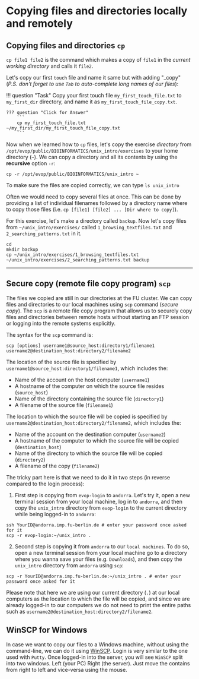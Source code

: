 # Copying files and directories locally and remotely

## Copying files and directories `cp`

`cp file1 file2` is the command which makes a copy of `file1` in the
*current working directory* and calls it `file2`.

Let's copy our first `touch` file and name it same but with adding
"\_copy" (_P.S. don't forget to use `Tab` to auto-complete long names of our files_):

!!! question "Task"
    Copy your first touch file `my_first_touch_file.txt` to `my_first_dir`
    directory, and name it as `my_first_touch_file_copy.txt`.

    ??? question "Click for Answer"
        ```
        cp my_first_touch_file.txt ~/my_first_dir/my_first_touch_file_copy.txt
        ```


Now when we learned how to `cp` files, let's copy the exercise
*directory* from `/opt/evop/public/BIOINFORMATICS/unix_intro/exercises`
to your home directory (`~`). We can copy a directory and all its
contents by using the **recursive** option `-r`:

```
cp -r /opt/evop/public/BIOINFORMATICS/unix_intro ~
```

To make sure the files are copied correctly, we can type `ls unix_intro`

Often we would need to copy several files at once. This can be done by
providing a list of individual filenames followed by a directory name
where to copy those files (i.e.
`cp [file1] [file2] ... [Dir where to copy]`).

For this exercise, let's make a directory called `backup`. Now let's
copy files from `~/unix_intro/exercises/` called
`1_browsing_textfiles.txt` and `2_searching_patterns.txt` in it.

```
cd
mkdir backup
cp ~/unix_intro/exercises/1_browsing_textfiles.txt ~/unix_intro/exercises/2_searching_patterns.txt backup
```

---------------------------------------------------------------------------------------

## Secure copy (remote file copy program) `scp`

The files we copied are still in our directories at the FU cluster. We
can copy files and directories to our local machines using `scp` command
(*secure copy*). The `scp` is a remote file copy program that allows us
to securely copy files and directories between remote hosts without
starting an FTP session or logging into the remote systems explicitly.

The syntax for the `scp` command is:

```
scp [options] username1@source_host:directory1/filename1 username2@destination_host:directory2/filename2
```

The location of the source file is specified by
`username1@source_host:directory1/filename1`, which includes the:

-   Name of the account on the host computer (`username1`)
-   A hostname of the computer on which the source file resides
    (`source_host`)
-   Name of the directory containing the source file (`directory1`)
-   A filename of the source file (`filename1`)

The location to which the source file will be copied is specified by
`username2@destination_host:directory2/filename2`, which includes the:

-   Name of the account on the destination computer (`username2`)
-   A hostname of the computer to which the source file will be copied
    (`destination_host`)
-   Name of the directory to which the source file will be copied
    (`directory2`)
-   A filename of the copy (`filename2`)

The tricky part here is that we need to do it in two steps (in reverse
compared to the login process):

1.  First step is copying from `evop-login` to `andorra`. Let's try it,
    open a new terminal session from your local machine, log in to
    `andorra`, and then copy the `unix_intro` directory from
    `evop-login` to the current directory while being logged-in to
    `andorra`:

```
ssh YourID@andorra.imp.fu-berlin.de # enter your password once asked for it
scp -r evop-login:~/unix_intro .
```

2.  Second step is copying it from `andorra` to our `local machines`. To
    do so, open a new terminal session from your local machine go to a
    directory where you wanna save your files (e.g. `Downloads`), and
    then copy the `unix_intro` directory from `andorra` using `scp`:

```
scp -r YourID@andorra.imp.fu-berlin.de:~/unix_intro . # enter your password once asked for it
```

Please note that here we are using our current directory (`.`) at our
local computers as the location to which the file will be copied, and
since we are already logged-in to our computers we do not need to print
the entire paths such as
`username2@destination_host:directory2/filename2`.

## WinSCP for Windows

In case we want to copy our files to a Windows machine, without using
the command-line, we can do it using
[WinSCP](https://winscp.net/eng/download.php). Login is very similar to
the one used with `Putty`. Once logged-in into the server, you will see
`WinSCP` split into two windows. Left (your PC) Right (the server). Just
move the contains from right to left and vice-versa using the mouse.